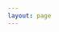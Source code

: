 ```yaml
---
layout: page
---
```


<script setup>
import {
  VPTeamPage,
  VPTeamPageTitle,
  VPTeamMembers
} from 'vitepress/theme'

const members = [
  {
    avatar: 'https://cdn.discordapp.com/avatars/226898080547602432/887e8e6a60a0e05deac971f03ef26b11.webp',
    name: 'Saint Neo',
    title: 'Alcuahtl, General',
    links: []
  },
  {
    avatar: 'https://cdn.discordapp.com/avatars/168818172781264897/c01835926bb80b8e36315295cbf0e155.webp',
    name: "MechanicalRift",
    title: 'Cheiftain, Councillor',
  },
  {
    avatar: 'https://cdn.discordapp.com/avatars/518133521517248530/b37e7ea1394e5e78d159f0c984d358b4.webp',
    name: "KingOfTheMochas",
    title: 'Councillor',
  },
  {
    avatar: 'https://cdn.discordapp.com/avatars/168410986032660480/e7caf01b23fa2e4a5ea83377e2a8c8b8.webp',
    name: "Klari Stone",
    title: 'Councillor',
  },
  {
    avatar: 'https://cdn.discordapp.com/avatars/168746386320261120/d4ec08b4baa5421ebb118a6f3d647fd4.webp',
    name: "Solitaire7",
    title: 'Councillor',
  },
  {
    avatar: 'https://cdn.discordapp.com/avatars/314198862560493569/aeadded1e4be9857a5aa0db265d00056.webp',
    name: "Feathery Stone",
    title: 'Councillor, Auditor',
  },
  {
    avatar: 'https://cdn.discordapp.com/avatars/175739715243343873/15b26c2db14c31de96891a1d77eba764.webp',
    name: "Scouter9001",
    title: 'Councillor',
  },
  {
    avatar: 'https://cdn.discordapp.com/avatars/514276470764339212/faeb197354987776e12bca989b230e79.webp',
    name: "s p a c e v o l c a n o",
    title: 'High Justice',
  },
]
</script>

<VPTeamPage>
  <VPTeamPageTitle>
    <template #title>
      Government Officials
    </template>
    <template #lead>
        Yoahtl is comprised of people from around the world, 
        and those listed below are among those who hold offical jobs within it.
    </template>
  </VPTeamPageTitle>
  <VPTeamMembers
    :members="members"
  />
</VPTeamPage>
